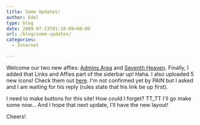 ```yaml
---
title: Some Updates!
author: Edel
type: blog
date: 2009-07-23T01:18:09+00:00
url: /blog/some-updates/
categories:
  - Internet

---
```

Welcome our two new affies: [Admins Area][1] and [Seventh Heaven][2]. Finally, I added that Links and Affies part of the siderbar up! Haha. I also uploaded 5 new icons! Check them out [here][3]. I'm not confirmed yet by PAIN but I asked and I am waiting for his reply (rules state that his link be up first).

I need to make buttons for this site! How could I forget? TT_TT I'll go make some now... And I hope that next update, I'll have the new layout!

Cheers!




 [1]: http://www.adminsarea.net
 [2]: http://www.seventh-heaven.forummotion.com
 [3]: #